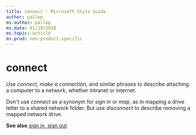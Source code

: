 ```yaml
---
title: connect - Microsoft Style Guide
author: pallep
ms.author: pallep
ms.date: 01/19/2018
ms.topic: article
ms.prod: non-product-specific
---
```


# connect

Use *connect, make a connection,* and similar phrases to describe attaching a computer to a network, whether intranet or internet.

Don't use *connect* as a synonym for *sign in* or *map,* as in mapping a drive letter to a shared network folder. But use *disconnect* to describe removing a mapped network drive.

**See also**  [sign in, sign out](/style-guide/a-z-word-list-term-collections/s/sign-in-sign-out)

